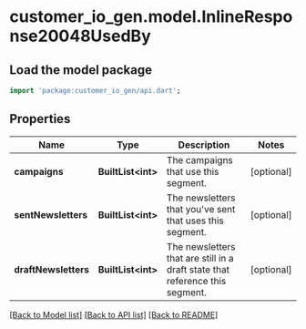 # customer_io_gen.model.InlineResponse20048UsedBy

## Load the model package
```dart
import 'package:customer_io_gen/api.dart';
```

## Properties
Name | Type | Description | Notes
------------ | ------------- | ------------- | -------------
**campaigns** | **BuiltList&lt;int&gt;** | The campaigns that use this segment. | [optional] 
**sentNewsletters** | **BuiltList&lt;int&gt;** | The newsletters that you've sent that uses this segment. | [optional] 
**draftNewsletters** | **BuiltList&lt;int&gt;** | The newsletters that are still in a draft state that reference this segment. | [optional] 

[[Back to Model list]](../README.md#documentation-for-models) [[Back to API list]](../README.md#documentation-for-api-endpoints) [[Back to README]](../README.md)


